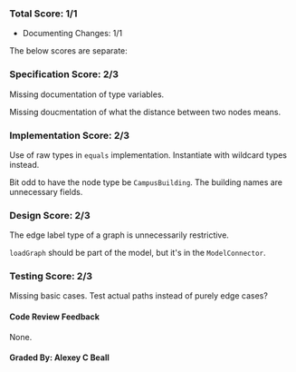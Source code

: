 ### Total Score: 1/1
- Documenting Changes: 1/1

The below scores are separate:

### Specification Score: 2/3

Missing documentation of type variables.

Missing doucmentation of what the distance between two nodes means.

### Implementation Score: 2/3

Use of raw types in `equals` implementation.  Instantiate with wildcard types
instead.

Bit odd to have the node type be `CampusBuilding`.  The building names are
unnecessary fields.

### Design Score: 2/3

The edge label type of a graph is unnecessarily restrictive.

`loadGraph` should be part of the model, but it's in the `ModelConnector`.

### Testing Score: 2/3

Missing basic cases.  Test actual paths instead of purely edge cases?

#### Code Review Feedback

None.

#### Graded By: Alexey C Beall
